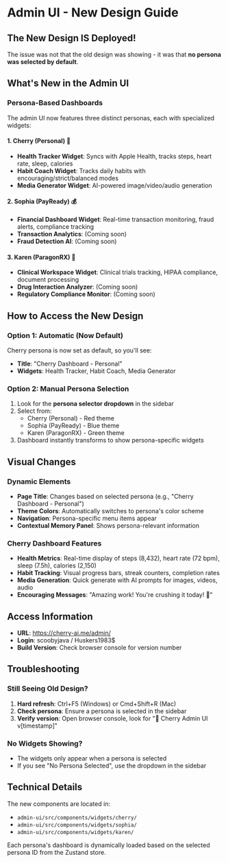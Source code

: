 # Admin UI - New Design Guide

## The New Design IS Deployed!

The issue was not that the old design was showing - it was that **no persona was selected by default**.

## What's New in the Admin UI

### Persona-Based Dashboards
The admin UI now features three distinct personas, each with specialized widgets:

#### 1. Cherry (Personal) 🍒
- **Health Tracker Widget**: Syncs with Apple Health, tracks steps, heart rate, sleep, calories
- **Habit Coach Widget**: Tracks daily habits with encouraging/strict/balanced modes
- **Media Generator Widget**: AI-powered image/video/audio generation

#### 2. Sophia (PayReady) 💰
- **Financial Dashboard Widget**: Real-time transaction monitoring, fraud alerts, compliance tracking
- **Transaction Analytics**: (Coming soon)
- **Fraud Detection AI**: (Coming soon)

#### 3. Karen (ParagonRX) 🏥
- **Clinical Workspace Widget**: Clinical trials tracking, HIPAA compliance, document processing
- **Drug Interaction Analyzer**: (Coming soon)
- **Regulatory Compliance Monitor**: (Coming soon)

## How to Access the New Design

### Option 1: Automatic (Now Default)
Cherry persona is now set as default, so you'll see:
- **Title**: "Cherry Dashboard - Personal"
- **Widgets**: Health Tracker, Habit Coach, Media Generator

### Option 2: Manual Persona Selection
1. Look for the **persona selector dropdown** in the sidebar
2. Select from:
   - Cherry (Personal) - Red theme
   - Sophia (PayReady) - Blue theme  
   - Karen (ParagonRX) - Green theme
3. Dashboard instantly transforms to show persona-specific widgets

## Visual Changes

### Dynamic Elements
- **Page Title**: Changes based on selected persona (e.g., "Cherry Dashboard - Personal")
- **Theme Colors**: Automatically switches to persona's color scheme
- **Navigation**: Persona-specific menu items appear
- **Contextual Memory Panel**: Shows persona-relevant information

### Cherry Dashboard Features
- **Health Metrics**: Real-time display of steps (8,432), heart rate (72 bpm), sleep (7.5h), calories (2,150)
- **Habit Tracking**: Visual progress bars, streak counters, completion rates
- **Media Generation**: Quick generate with AI prompts for images, videos, audio
- **Encouraging Messages**: "Amazing work! You're crushing it today! 🎉"

## Access Information
- **URL**: https://cherry-ai.me/admin/
- **Login**: scoobyjava / Huskers1983$
- **Build Version**: Check browser console for version number

## Troubleshooting

### Still Seeing Old Design?
1. **Hard refresh**: Ctrl+F5 (Windows) or Cmd+Shift+R (Mac)
2. **Check persona**: Ensure a persona is selected in the sidebar
3. **Verify version**: Open browser console, look for "🎼 Cherry Admin UI v[timestamp]"

### No Widgets Showing?
- The widgets only appear when a persona is selected
- If you see "No Persona Selected", use the dropdown in the sidebar

## Technical Details

The new components are located in:
- `admin-ui/src/components/widgets/cherry/`
- `admin-ui/src/components/widgets/sophia/`
- `admin-ui/src/components/widgets/karen/`

Each persona's dashboard is dynamically loaded based on the selected persona ID from the Zustand store. 